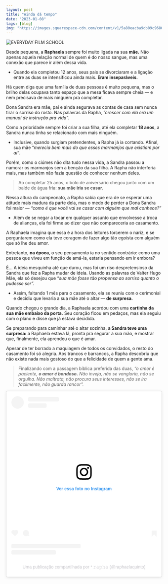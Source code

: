 ```yaml
---
layout: post
title: "Ainda dá tempo"
date: "2023-01-08"
tags: [blog]
img: "https://images.squarespace-cdn.com/content/v1/5a80eacba9db09c9680c59e5/1589313209828-TTB9ILB9SOHHD2LBGKX9/BEST-114.jpg"
---
```



![EVERYDAY FILM SCHOOL](https://i1.wp.com/images.squarespace-cdn.com/content/v1/5a80eacba9db09c9680c59e5/1589313209828-TTB9ILB9SOHHD2LBGKX9/BEST-114.jpg?resize=400,225)

Desde pequena, a **Raphaela** sempre foi muito ligada na sua **mãe.** Não apenas aquela relação normal de quem é do nosso sangue, mas uma conexão que parece ir além dessa vida.

-   Quando ela completou 12 anos, seus pais se divorciaram e a ligação entre as duas se intensificou ainda mais. **Eram inseparáveis.**

Há quem diga que uma família de duas pessoas é muito pequena, mas o brilho delas ocupava tanto espaço que a mesa ficava sempre cheia — e nem precisava de mais ninguém pra completar.

Dona Sandra era mãe, pai e ainda segurava as contas de casa sem nunca tirar o sorriso do rosto. Nas palavras da Rapha, _”crescer com ela era um manual de instrução pra vida”._

Como a prioridade sempre foi criar a sua filha, até ela completar **18 anos**, a Sandra nunca tinha se relacionado com mais ninguém.

-   Inclusive, quando surgiam pretendentes, a Rapha já ia cortando. Afinal, sua mãe “_merecia bem mais do que esses marmanjos que existiam por aí”._

Porém, como o ciúmes não dita tudo nessa vida, a Sandra passou a namorar os marmanjos sem a benção da sua filha. A Rapha não interferia mais, mas também não fazia questão de conhecer nenhum deles.

> Ao completar 25 anos, o bolo de aniversário chegou junto com um balde de água fria:  **sua mãe iria se casar.**

Nessa altura do campeonato, a Rapha sabia que era de se esperar uma atitude mais madura da parte dela, mas o medo de perder a Dona Sandra foi maior — _“como é que você vai se casar com alguém que mal conhece?”_

-   Além de se negar a tocar em qualquer assunto que envolvesse a troca de alianças, ela foi firme ao dizer que não compareceria ao casamento.

A Raphaela imagina que essa é a hora dos leitores torcerem o nariz, e se perguntarem como ela teve coragem de fazer algo tão egoísta com alguém que só lhe deu amor.

Entretanto,  **na época**, o seu pensamento ia no sentido contrário: como uma pessoa que viveu em função de amá-la, estaria pensando em ir embora?

É… A ideia mesquinha até que durou, mas foi um riso despretensioso da Sandra que fez a Rapha mudar de ideia. Usando as palavras de Valter Hugo Mãe, ela só desejou que “_sua mãe fosse tão propensa ao sorriso quanto o pudesse ser”._

-   Assim, faltando 1 mês  para o casamento, ela se reuniu com o cerimonial e decidiu que levaria a sua mãe até o altar — **de surpresa.**

Quando chegou o grande dia, a Raphaela acordou com uma **cartinha da sua mãe embaixo da porta.** Seu coração ficou em pedaços, mas ela seguiu com o plano e disse que já estava decidida.

Se preparando para caminhar até o altar sozinha, **a Sandra teve uma surpresa:** a Raphaela estava lá, pronta pra segurar a sua mão, e mostrar que, finalmente, ela aprendeu o que é amar.

Apesar de ter borrado a maquiagem de todos os convidados, o resto do casamento foi só alegria. Aos trancos e barrancos, a Rapha descobriu que não existe nada mais gostoso do que a felicidade de quem a gente ama.

> Finalizando com a passagem bíblica preferida das duas, _“o amor é paciente,_ **_o amor é bondoso._** _Não inveja, não se vangloria, não se orgulha. Não maltrata, não procura seus interesses, não se ira facilmente, não guarda rancor”._


<blockquote class="instagram-media" data-instgrm-captioned data-instgrm-permalink="https://www.instagram.com/p/BfyRCgtAqPm/?utm_source=ig_embed&amp;utm_campaign=loading" data-instgrm-version="14" style=" background:#FFF; border:0; border-radius:3px; box-shadow:0 0 1px 0 rgba(0,0,0,0.5),0 1px 10px 0 rgba(0,0,0,0.15); margin: 1px; max-width:540px; min-width:326px; padding:0; width:99.375%; width:-webkit-calc(100% - 2px); width:calc(100% - 2px);"><div style="padding:16px;"> <a href="https://www.instagram.com/p/BfyRCgtAqPm/?utm_source=ig_embed&amp;utm_campaign=loading" style=" background:#FFFFFF; line-height:0; padding:0 0; text-align:center; text-decoration:none; width:100%;" target="_blank"> <div style=" display: flex; flex-direction: row; align-items: center;"> <div style="background-color: #F4F4F4; border-radius: 50%; flex-grow: 0; height: 40px; margin-right: 14px; width: 40px;"></div> <div style="display: flex; flex-direction: column; flex-grow: 1; justify-content: center;"> <div style=" background-color: #F4F4F4; border-radius: 4px; flex-grow: 0; height: 14px; margin-bottom: 6px; width: 100px;"></div> <div style=" background-color: #F4F4F4; border-radius: 4px; flex-grow: 0; height: 14px; width: 60px;"></div></div></div><div style="padding: 19% 0;"></div> <div style="display:block; height:50px; margin:0 auto 12px; width:50px;"><svg width="50px" height="50px" viewBox="0 0 60 60" version="1.1" xmlns="https://www.w3.org/2000/svg" xmlns:xlink="https://www.w3.org/1999/xlink"><g stroke="none" stroke-width="1" fill="none" fill-rule="evenodd"><g transform="translate(-511.000000, -20.000000)" fill="#000000"><g><path d="M556.869,30.41 C554.814,30.41 553.148,32.076 553.148,34.131 C553.148,36.186 554.814,37.852 556.869,37.852 C558.924,37.852 560.59,36.186 560.59,34.131 C560.59,32.076 558.924,30.41 556.869,30.41 M541,60.657 C535.114,60.657 530.342,55.887 530.342,50 C530.342,44.114 535.114,39.342 541,39.342 C546.887,39.342 551.658,44.114 551.658,50 C551.658,55.887 546.887,60.657 541,60.657 M541,33.886 C532.1,33.886 524.886,41.1 524.886,50 C524.886,58.899 532.1,66.113 541,66.113 C549.9,66.113 557.115,58.899 557.115,50 C557.115,41.1 549.9,33.886 541,33.886 M565.378,62.101 C565.244,65.022 564.756,66.606 564.346,67.663 C563.803,69.06 563.154,70.057 562.106,71.106 C561.058,72.155 560.06,72.803 558.662,73.347 C557.607,73.757 556.021,74.244 553.102,74.378 C549.944,74.521 548.997,74.552 541,74.552 C533.003,74.552 532.056,74.521 528.898,74.378 C525.979,74.244 524.393,73.757 523.338,73.347 C521.94,72.803 520.942,72.155 519.894,71.106 C518.846,70.057 518.197,69.06 517.654,67.663 C517.244,66.606 516.755,65.022 516.623,62.101 C516.479,58.943 516.448,57.996 516.448,50 C516.448,42.003 516.479,41.056 516.623,37.899 C516.755,34.978 517.244,33.391 517.654,32.338 C518.197,30.938 518.846,29.942 519.894,28.894 C520.942,27.846 521.94,27.196 523.338,26.654 C524.393,26.244 525.979,25.756 528.898,25.623 C532.057,25.479 533.004,25.448 541,25.448 C548.997,25.448 549.943,25.479 553.102,25.623 C556.021,25.756 557.607,26.244 558.662,26.654 C560.06,27.196 561.058,27.846 562.106,28.894 C563.154,29.942 563.803,30.938 564.346,32.338 C564.756,33.391 565.244,34.978 565.378,37.899 C565.522,41.056 565.552,42.003 565.552,50 C565.552,57.996 565.522,58.943 565.378,62.101 M570.82,37.631 C570.674,34.438 570.167,32.258 569.425,30.349 C568.659,28.377 567.633,26.702 565.965,25.035 C564.297,23.368 562.623,22.342 560.652,21.575 C558.743,20.834 556.562,20.326 553.369,20.18 C550.169,20.033 549.148,20 541,20 C532.853,20 531.831,20.033 528.631,20.18 C525.438,20.326 523.257,20.834 521.349,21.575 C519.376,22.342 517.703,23.368 516.035,25.035 C514.368,26.702 513.342,28.377 512.574,30.349 C511.834,32.258 511.326,34.438 511.181,37.631 C511.035,40.831 511,41.851 511,50 C511,58.147 511.035,59.17 511.181,62.369 C511.326,65.562 511.834,67.743 512.574,69.651 C513.342,71.625 514.368,73.296 516.035,74.965 C517.703,76.634 519.376,77.658 521.349,78.425 C523.257,79.167 525.438,79.673 528.631,79.82 C531.831,79.965 532.853,80.001 541,80.001 C549.148,80.001 550.169,79.965 553.369,79.82 C556.562,79.673 558.743,79.167 560.652,78.425 C562.623,77.658 564.297,76.634 565.965,74.965 C567.633,73.296 568.659,71.625 569.425,69.651 C570.167,67.743 570.674,65.562 570.82,62.369 C570.966,59.17 571,58.147 571,50 C571,41.851 570.966,40.831 570.82,37.631"></path></g></g></g></svg></div><div style="padding-top: 8px;"> <div style=" color:#3897f0; font-family:Arial,sans-serif; font-size:14px; font-style:normal; font-weight:550; line-height:18px;">Ver essa foto no Instagram</div></div><div style="padding: 12.5% 0;"></div> <div style="display: flex; flex-direction: row; margin-bottom: 14px; align-items: center;"><div> <div style="background-color: #F4F4F4; border-radius: 50%; height: 12.5px; width: 12.5px; transform: translateX(0px) translateY(7px);"></div> <div style="background-color: #F4F4F4; height: 12.5px; transform: rotate(-45deg) translateX(3px) translateY(1px); width: 12.5px; flex-grow: 0; margin-right: 14px; margin-left: 2px;"></div> <div style="background-color: #F4F4F4; border-radius: 50%; height: 12.5px; width: 12.5px; transform: translateX(9px) translateY(-18px);"></div></div><div style="margin-left: 8px;"> <div style=" background-color: #F4F4F4; border-radius: 50%; flex-grow: 0; height: 20px; width: 20px;"></div> <div style=" width: 0; height: 0; border-top: 2px solid transparent; border-left: 6px solid #f4f4f4; border-bottom: 2px solid transparent; transform: translateX(16px) translateY(-4px) rotate(30deg)"></div></div><div style="margin-left: auto;"> <div style=" width: 0px; border-top: 8px solid #F4F4F4; border-right: 8px solid transparent; transform: translateY(16px);"></div> <div style=" background-color: #F4F4F4; flex-grow: 0; height: 12px; width: 16px; transform: translateY(-4px);"></div> <div style=" width: 0; height: 0; border-top: 8px solid #F4F4F4; border-left: 8px solid transparent; transform: translateY(-4px) translateX(8px);"></div></div></div> <div style="display: flex; flex-direction: column; flex-grow: 1; justify-content: center; margin-bottom: 24px;"> <div style=" background-color: #F4F4F4; border-radius: 4px; flex-grow: 0; height: 14px; margin-bottom: 6px; width: 224px;"></div> <div style=" background-color: #F4F4F4; border-radius: 4px; flex-grow: 0; height: 14px; width: 144px;"></div></div></a><p style=" color:#c9c8cd; font-family:Arial,sans-serif; font-size:14px; line-height:17px; margin-bottom:0; margin-top:8px; overflow:hidden; padding:8px 0 7px; text-align:center; text-overflow:ellipsis; white-space:nowrap;"><a href="https://www.instagram.com/p/BfyRCgtAqPm/?utm_source=ig_embed&amp;utm_campaign=loading" style=" color:#c9c8cd; font-family:Arial,sans-serif; font-size:14px; font-style:normal; font-weight:normal; line-height:17px; text-decoration:none;" target="_blank">Uma publicação compartilhada por ❛ 𝚛𝚊𝚙𝚑𝚊 (@raphaelaquinto)</a></p></div></blockquote> <script async src="//www.instagram.com/embed.js"></script>
